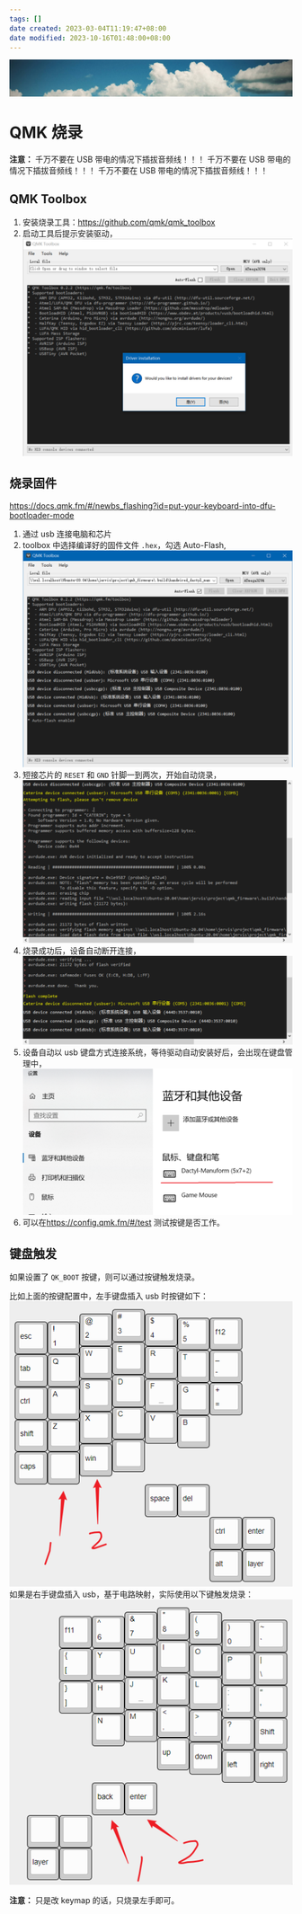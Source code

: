 ```yaml
---
tags: []
date created: 2023-03-04T11:19:47+08:00
date modified: 2023-10-16T01:48:00+08:00
---
```


![](../_templates/background-3.jpg##background_fade)

# QMK 烧录

**注意：**
千万不要在 USB 带电的情况下插拔音频线！！！
千万不要在 USB 带电的情况下插拔音频线！！！
千万不要在 USB 带电的情况下插拔音频线！！！

## QMK Toolbox

1. 安装烧录工具：<https://github.com/qmk/qmk_toolbox>
2. 启动工具后提示安装驱动，
![](../_assets/QMK%20烧录_files/Pasted%20image%2020221212005851.png)

## 烧录固件

<https://docs.qmk.fm/#/newbs_flashing?id=put-your-keyboard-into-dfu-bootloader-mode>

1. 通过 usb 连接电脑和芯片
2. toolbox 中选择编译好的固件文件 `.hex`，勾选 Auto-Flash,
![](../_assets/QMK%20烧录_files/Pasted%20image%2020221219150423.png)
3. 短接芯片的 `RESET` 和 `GND` 针脚一到两次，开始自动烧录，
![](../_assets/QMK%20烧录_files/Pasted%20image%2020221219151052.png)
4. 烧录成功后，设备自动断开连接，
![](../_assets/QMK%20烧录_files/Pasted%20image%2020221219151118.png)
5. 设备自动以 usb 键盘方式连接系统，等待驱动自动安装好后，会出现在键盘管理中，
![](../_assets/QMK%20烧录_files/Pasted%20image%2020221219151010.png)
6. 可以在<https://config.qmk.fm/#/test> 测试按键是否工作。

## 键盘触发

如果设置了 `QK_BOOT` 按键，则可以通过按键触发烧录。

比如上面的按键配置中，左手键盘插入 usb 时按键如下：
![](../_assets/QMK%20烧录_files/Pasted%20image%2020230111051503.png)
如果是右手键盘插入 usb，基于电路映射，实际使用以下键触发烧录：
![](../_assets/QMK%20烧录_files/Pasted%20image%2020230111052038.png)

**注意：** 只是改 keymap 的话，只烧录左手即可。

